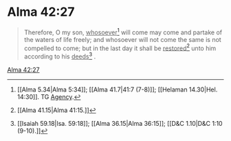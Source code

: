 # Alma 42:27

> Therefore, O my son, <u>whosoever</u>[^a] will come may come and partake of the waters of life freely; and whosoever will not come the same is not compelled to come; but in the last day it shall be <u>restored</u>[^b] unto him according to his <u>deeds</u>[^c] .

[Alma 42:27](https://www.churchofjesuschrist.org/study/scriptures/bofm/alma/42?lang=eng&id=p27#p27)


[^a]: [[Alma 5.34|Alma 5:34]]; [[Alma 41.7|41:7 (7-8)]]; [[Helaman 14.30|Hel. 14:30]]. TG [Agency](https://www.churchofjesuschrist.org/study/scriptures/tg/agency?lang=eng).
[^b]: [[Alma 41.15|Alma 41:15.]]
[^c]: [[Isaiah 59.18|Isa. 59:18]]; [[Alma 36.15|Alma 36:15]]; [[D&C 1.10|D&C 1:10 (9-10).]]
